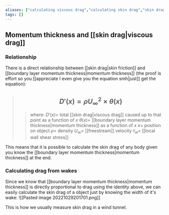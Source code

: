 ```yaml
---
aliases: ["calculating viscous drag","calculating skin drag","skin drag"]
tags: []
---
```


## Momentum thickness and [[skin drag|viscous drag]]

### Relationship

There is a direct relationship between [[skin drag|skin friction]] and [[boundary layer momentum thickness|momentum thickness]] (the proof is effort so you [[appreciate I even give you the equation smh|just]] get the equation):
 
> ## $$ D'(x) = \rho U_{\infty}^{2} \times \theta(x) $$ 
>> where:
>> $D'(x)=$ total [[skin drag|viscous drag]] caused up to that point as a function of $x$
>> $\theta(x)=$ [[boundary layer momentum thickness|momentum thickness]] as a function of $x$
>> $x=$ position on object
>> $\rho=$ density
>> $U_{\infty}=$ [[freestream]] velocity
>> $\tau_{w}=$ [[local wall shear stress]]

This means that it is possible to calculate the skin drag of any body given you know the [[boundary layer momentum thickness|momentum thickness]] at the end.

### Calculating drag from wakes

Since we know that [[boundary layer momentum thickness|momentum thickness]] is directly proportional to drag using the identity above, we can easily calculate the skin drag of a object just by knowing the width of it's wake:
![[Pasted image 20221029201701.png]]

This is how we usually measure skin drag in a wind tunnel.
